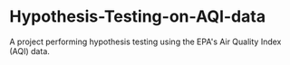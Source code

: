 # Hypothesis-Testing-on-AQI-data
A project performing hypothesis testing using the EPA's Air Quality Index (AQI) data.
